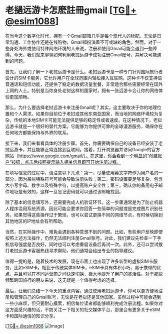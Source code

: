 # 老撾远游卡怎麽註冊gmail [[TG💪+ @esim1088](https://t.me/s/esim1088)]

在当今这个数字化时代，拥有一个Gmail邮箱几乎是每个现代人的标配。无论是日常沟通、工作协作还是在线购物，Gmail都扮演着不可或缺的角色。然而，对于一些身处海外或使用特殊网络环境的人来说，注册和使用Gmail可能会遇到一些障碍。今天，我们就来聊聊如何利用老挝远游卡成功注册Gmail账号，并解决可能遇到的问题。

首先，让我们了解一下老挝远游卡是什么。老挝远游卡是一种专门针对国际旅行者设计的SIM卡服务，它允许用户在全球范围内轻松接入互联网。这种卡不仅支持语音通话和短信功能，还提供了稳定的数据流量套餐，非常适合那些需要经常在国外上网的人士。特别是当你身处老挝这样的国家时，拥有一张远游卡会让你的网络体验更加顺畅。

那么，为什么要选择老挝远游卡来注册Gmail呢？其实，这主要取决于你的地理位置和个人需求。如果你目前位于老挝或其他东南亚国家，而当地的网络环境较为复杂，传统的本地SIM卡可能无法提供足够的稳定性或者速度。在这种情况下，老挝远游卡就是一个很好的替代方案。它能够为你提供可靠的全球漫游服务，确保你在任何地方都能保持与外界的联系。

接下来，我们来看看具体的注册步骤。首先，你需要确保自己的设备已经安装了老挝远游卡，并且能够正常连接到互联网。接着，打开浏览器并访问Google的官方网站（https://www.google.com/gmail/）。在这里，你会看到一个明显的“创建账户”按钮，点击后按照提示输入相关信息即可开始注册过程。

在填写信息的过程中，请注意以下几点：第一，尽量使用英文字符作为用户名的一部分，因为某些特殊符号可能会导致注册失败；第二，密码设置要足够复杂，包含大小写字母、数字以及特殊字符，以提高账户安全性；第三，确认你的备用电子邮件地址是有效的，这样一旦忘记密码就可以通过该邮箱找回。

除了基本的信息填写外，还需要完成人机验证环节。这一步骤通常是为了防止机器人程序滥用系统资源，因此可能会要求你回答一些简单的问题或是完成图片识别任务。如果觉得这些操作过于繁琐，也可以尝试更换不同的网络节点，有时候切换到其他地区的IP地址会有所帮助。

当然，在实际操作中，难免会遇到各种意想不到的问题。比如，有些用户反映即使按照上述方法操作，仍然无法顺利注册Gmail账号。对此，我们建议先检查一下手机信号强度是否良好，同时也可以考虑重启设备后再试一次。此外，还可以尝试拨打老挝远游卡客服热线寻求帮助，他们通常会给出专业的指导建议。

值得一提的是，随着技术的发展，现在市面上也出现了许多新型的虚拟SIM卡服务，比如eSIM卡。相比于传统实体SIM卡，eSIM卡具有体积小巧、易于携带的优点，并且可以在不同运营商之间快速切换，极大地提升了用户的灵活性。对于那些频繁跨国旅行的朋友来说，这无疑是一个值得考虑的选择。

最后，让我们总结一下今天的重点内容。通过使用老挝远游卡，你可以更方便地注册和管理自己的Gmail账号，无论是在老挝还是其他国家。虽然过程中可能会遇到一些小麻烦，但只要耐心摸索，相信每位读者都能够顺利完成注册流程。如果你对这方面感兴趣的话，不妨关注一下相关的社交媒体平台，那里会有更多关于eSIM卡和国际通信的知识分享。

[[TG💪+ @esim1088](https://t.me/s/esim1088) ![Image](https://i.postimg.cc/4NQfJmqS/Snipaste-2025-05-13-00-14-12.png)]
